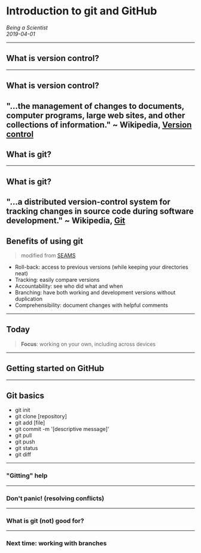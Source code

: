 # Introduction to git and GitHub

_Being a Scientist_  
_2019-04-01_

---
## What is version control?
---
## What is version control?

"...the management of changes to documents, computer programs, large web sites, and other collections of information." ~ Wikipedia, [Version control](https://en.wikipedia.org/wiki/Version_control)
---
## What is git?
---
## What is git?

"...a distributed version-control system for tracking changes in source code during software development." ~ Wikipedia, [Git](https://en.wikipedia.org/wiki/Git)
---
## Benefits of using git

> modified from [SEAMS](https://docs.google.com/presentation/d/1RuONjswdcDhIMKZtNo21zrOcDjJbFrzKzX6pEC-1rko)

- Roll-back: access to previous versions (while keeping your directories neat)
- Tracking: easily compare versions
- Accountability: see who did what and when
- Branching: have both working and development versions without duplication
- Comprehensibility: document changes with helpful comments
---
## Today

> **Focus**: working on your own, including across devices
---
## Getting started on GitHub
---
## Git basics

- git init
- git clone [repository]
- git add [file]
- git commit -m '[descriptive message]'
- git pull
- git push
- git status
- git diff
---
### "Gitting" help
---
### Don't panic! (resolving conflicts)
---
### What is git (not) good for?
---
### Next time: working with branches
